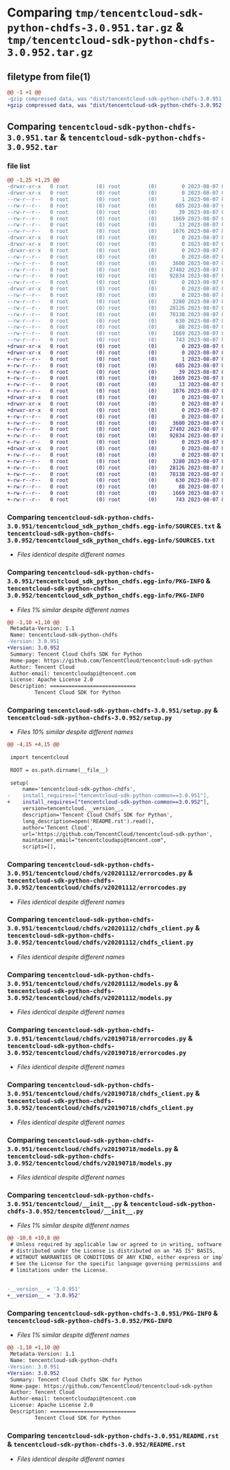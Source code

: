 # Comparing `tmp/tencentcloud-sdk-python-chdfs-3.0.951.tar.gz` & `tmp/tencentcloud-sdk-python-chdfs-3.0.952.tar.gz`

## filetype from file(1)

```diff
@@ -1 +1 @@
-gzip compressed data, was "dist/tencentcloud-sdk-python-chdfs-3.0.951.tar", last modified: Mon Aug  7 00:22:13 2023, max compression
+gzip compressed data, was "dist/tencentcloud-sdk-python-chdfs-3.0.952.tar", last modified: Mon Aug  7 08:49:04 2023, max compression
```

## Comparing `tencentcloud-sdk-python-chdfs-3.0.951.tar` & `tencentcloud-sdk-python-chdfs-3.0.952.tar`

### file list

```diff
@@ -1,25 +1,25 @@
-drwxr-xr-x   0 root         (0) root         (0)        0 2023-08-07 00:22:13.000000 tencentcloud-sdk-python-chdfs-3.0.951/
-drwxr-xr-x   0 root         (0) root         (0)        0 2023-08-07 00:22:13.000000 tencentcloud-sdk-python-chdfs-3.0.951/tencentcloud_sdk_python_chdfs.egg-info/
--rw-r--r--   0 root         (0) root         (0)        1 2023-08-07 00:22:13.000000 tencentcloud-sdk-python-chdfs-3.0.951/tencentcloud_sdk_python_chdfs.egg-info/dependency_links.txt
--rw-r--r--   0 root         (0) root         (0)      685 2023-08-07 00:22:13.000000 tencentcloud-sdk-python-chdfs-3.0.951/tencentcloud_sdk_python_chdfs.egg-info/SOURCES.txt
--rw-r--r--   0 root         (0) root         (0)       39 2023-08-07 00:22:13.000000 tencentcloud-sdk-python-chdfs-3.0.951/tencentcloud_sdk_python_chdfs.egg-info/requires.txt
--rw-r--r--   0 root         (0) root         (0)     1669 2023-08-07 00:22:13.000000 tencentcloud-sdk-python-chdfs-3.0.951/tencentcloud_sdk_python_chdfs.egg-info/PKG-INFO
--rw-r--r--   0 root         (0) root         (0)       13 2023-08-07 00:22:13.000000 tencentcloud-sdk-python-chdfs-3.0.951/tencentcloud_sdk_python_chdfs.egg-info/top_level.txt
--rw-r--r--   0 root         (0) root         (0)     1076 2023-08-07 00:22:13.000000 tencentcloud-sdk-python-chdfs-3.0.951/setup.py
-drwxr-xr-x   0 root         (0) root         (0)        0 2023-08-07 00:22:13.000000 tencentcloud-sdk-python-chdfs-3.0.951/tencentcloud/
-drwxr-xr-x   0 root         (0) root         (0)        0 2023-08-07 00:22:13.000000 tencentcloud-sdk-python-chdfs-3.0.951/tencentcloud/chdfs/
-drwxr-xr-x   0 root         (0) root         (0)        0 2023-08-07 00:22:13.000000 tencentcloud-sdk-python-chdfs-3.0.951/tencentcloud/chdfs/v20201112/
--rw-r--r--   0 root         (0) root         (0)        0 2023-08-07 00:22:13.000000 tencentcloud-sdk-python-chdfs-3.0.951/tencentcloud/chdfs/v20201112/__init__.py
--rw-r--r--   0 root         (0) root         (0)     3600 2023-08-07 00:22:13.000000 tencentcloud-sdk-python-chdfs-3.0.951/tencentcloud/chdfs/v20201112/errorcodes.py
--rw-r--r--   0 root         (0) root         (0)    27402 2023-08-07 00:22:13.000000 tencentcloud-sdk-python-chdfs-3.0.951/tencentcloud/chdfs/v20201112/chdfs_client.py
--rw-r--r--   0 root         (0) root         (0)    92834 2023-08-07 00:22:13.000000 tencentcloud-sdk-python-chdfs-3.0.951/tencentcloud/chdfs/v20201112/models.py
--rw-r--r--   0 root         (0) root         (0)        0 2023-08-07 00:22:13.000000 tencentcloud-sdk-python-chdfs-3.0.951/tencentcloud/chdfs/__init__.py
-drwxr-xr-x   0 root         (0) root         (0)        0 2023-08-07 00:22:13.000000 tencentcloud-sdk-python-chdfs-3.0.951/tencentcloud/chdfs/v20190718/
--rw-r--r--   0 root         (0) root         (0)        0 2023-08-07 00:22:13.000000 tencentcloud-sdk-python-chdfs-3.0.951/tencentcloud/chdfs/v20190718/__init__.py
--rw-r--r--   0 root         (0) root         (0)     3280 2023-08-07 00:22:13.000000 tencentcloud-sdk-python-chdfs-3.0.951/tencentcloud/chdfs/v20190718/errorcodes.py
--rw-r--r--   0 root         (0) root         (0)    28126 2023-08-07 00:22:13.000000 tencentcloud-sdk-python-chdfs-3.0.951/tencentcloud/chdfs/v20190718/chdfs_client.py
--rw-r--r--   0 root         (0) root         (0)    78138 2023-08-07 00:22:13.000000 tencentcloud-sdk-python-chdfs-3.0.951/tencentcloud/chdfs/v20190718/models.py
--rw-r--r--   0 root         (0) root         (0)      630 2023-08-07 00:22:13.000000 tencentcloud-sdk-python-chdfs-3.0.951/tencentcloud/__init__.py
--rw-r--r--   0 root         (0) root         (0)       88 2023-08-07 00:22:13.000000 tencentcloud-sdk-python-chdfs-3.0.951/setup.cfg
--rw-r--r--   0 root         (0) root         (0)     1669 2023-08-07 00:22:13.000000 tencentcloud-sdk-python-chdfs-3.0.951/PKG-INFO
--rw-r--r--   0 root         (0) root         (0)      743 2023-08-07 00:22:13.000000 tencentcloud-sdk-python-chdfs-3.0.951/README.rst
+drwxr-xr-x   0 root         (0) root         (0)        0 2023-08-07 08:49:04.000000 tencentcloud-sdk-python-chdfs-3.0.952/
+drwxr-xr-x   0 root         (0) root         (0)        0 2023-08-07 08:49:04.000000 tencentcloud-sdk-python-chdfs-3.0.952/tencentcloud_sdk_python_chdfs.egg-info/
+-rw-r--r--   0 root         (0) root         (0)        1 2023-08-07 08:49:04.000000 tencentcloud-sdk-python-chdfs-3.0.952/tencentcloud_sdk_python_chdfs.egg-info/dependency_links.txt
+-rw-r--r--   0 root         (0) root         (0)      685 2023-08-07 08:49:04.000000 tencentcloud-sdk-python-chdfs-3.0.952/tencentcloud_sdk_python_chdfs.egg-info/SOURCES.txt
+-rw-r--r--   0 root         (0) root         (0)       39 2023-08-07 08:49:04.000000 tencentcloud-sdk-python-chdfs-3.0.952/tencentcloud_sdk_python_chdfs.egg-info/requires.txt
+-rw-r--r--   0 root         (0) root         (0)     1669 2023-08-07 08:49:04.000000 tencentcloud-sdk-python-chdfs-3.0.952/tencentcloud_sdk_python_chdfs.egg-info/PKG-INFO
+-rw-r--r--   0 root         (0) root         (0)       13 2023-08-07 08:49:04.000000 tencentcloud-sdk-python-chdfs-3.0.952/tencentcloud_sdk_python_chdfs.egg-info/top_level.txt
+-rw-r--r--   0 root         (0) root         (0)     1076 2023-08-07 08:49:04.000000 tencentcloud-sdk-python-chdfs-3.0.952/setup.py
+drwxr-xr-x   0 root         (0) root         (0)        0 2023-08-07 08:49:04.000000 tencentcloud-sdk-python-chdfs-3.0.952/tencentcloud/
+drwxr-xr-x   0 root         (0) root         (0)        0 2023-08-07 08:49:04.000000 tencentcloud-sdk-python-chdfs-3.0.952/tencentcloud/chdfs/
+drwxr-xr-x   0 root         (0) root         (0)        0 2023-08-07 08:49:04.000000 tencentcloud-sdk-python-chdfs-3.0.952/tencentcloud/chdfs/v20201112/
+-rw-r--r--   0 root         (0) root         (0)        0 2023-08-07 08:49:04.000000 tencentcloud-sdk-python-chdfs-3.0.952/tencentcloud/chdfs/v20201112/__init__.py
+-rw-r--r--   0 root         (0) root         (0)     3600 2023-08-07 08:49:04.000000 tencentcloud-sdk-python-chdfs-3.0.952/tencentcloud/chdfs/v20201112/errorcodes.py
+-rw-r--r--   0 root         (0) root         (0)    27402 2023-08-07 08:49:04.000000 tencentcloud-sdk-python-chdfs-3.0.952/tencentcloud/chdfs/v20201112/chdfs_client.py
+-rw-r--r--   0 root         (0) root         (0)    92834 2023-08-07 08:49:04.000000 tencentcloud-sdk-python-chdfs-3.0.952/tencentcloud/chdfs/v20201112/models.py
+-rw-r--r--   0 root         (0) root         (0)        0 2023-08-07 08:49:04.000000 tencentcloud-sdk-python-chdfs-3.0.952/tencentcloud/chdfs/__init__.py
+drwxr-xr-x   0 root         (0) root         (0)        0 2023-08-07 08:49:04.000000 tencentcloud-sdk-python-chdfs-3.0.952/tencentcloud/chdfs/v20190718/
+-rw-r--r--   0 root         (0) root         (0)        0 2023-08-07 08:49:04.000000 tencentcloud-sdk-python-chdfs-3.0.952/tencentcloud/chdfs/v20190718/__init__.py
+-rw-r--r--   0 root         (0) root         (0)     3280 2023-08-07 08:49:04.000000 tencentcloud-sdk-python-chdfs-3.0.952/tencentcloud/chdfs/v20190718/errorcodes.py
+-rw-r--r--   0 root         (0) root         (0)    28126 2023-08-07 08:49:04.000000 tencentcloud-sdk-python-chdfs-3.0.952/tencentcloud/chdfs/v20190718/chdfs_client.py
+-rw-r--r--   0 root         (0) root         (0)    78138 2023-08-07 08:49:04.000000 tencentcloud-sdk-python-chdfs-3.0.952/tencentcloud/chdfs/v20190718/models.py
+-rw-r--r--   0 root         (0) root         (0)      630 2023-08-07 08:49:04.000000 tencentcloud-sdk-python-chdfs-3.0.952/tencentcloud/__init__.py
+-rw-r--r--   0 root         (0) root         (0)       88 2023-08-07 08:49:04.000000 tencentcloud-sdk-python-chdfs-3.0.952/setup.cfg
+-rw-r--r--   0 root         (0) root         (0)     1669 2023-08-07 08:49:04.000000 tencentcloud-sdk-python-chdfs-3.0.952/PKG-INFO
+-rw-r--r--   0 root         (0) root         (0)      743 2023-08-07 08:49:04.000000 tencentcloud-sdk-python-chdfs-3.0.952/README.rst
```

### Comparing `tencentcloud-sdk-python-chdfs-3.0.951/tencentcloud_sdk_python_chdfs.egg-info/SOURCES.txt` & `tencentcloud-sdk-python-chdfs-3.0.952/tencentcloud_sdk_python_chdfs.egg-info/SOURCES.txt`

 * *Files identical despite different names*

### Comparing `tencentcloud-sdk-python-chdfs-3.0.951/tencentcloud_sdk_python_chdfs.egg-info/PKG-INFO` & `tencentcloud-sdk-python-chdfs-3.0.952/tencentcloud_sdk_python_chdfs.egg-info/PKG-INFO`

 * *Files 1% similar despite different names*

```diff
@@ -1,10 +1,10 @@
 Metadata-Version: 1.1
 Name: tencentcloud-sdk-python-chdfs
-Version: 3.0.951
+Version: 3.0.952
 Summary: Tencent Cloud Chdfs SDK for Python
 Home-page: https://github.com/TencentCloud/tencentcloud-sdk-python
 Author: Tencent Cloud
 Author-email: tencentcloudapi@tencent.com
 License: Apache License 2.0
 Description: ============================
         Tencent Cloud SDK for Python
```

### Comparing `tencentcloud-sdk-python-chdfs-3.0.951/setup.py` & `tencentcloud-sdk-python-chdfs-3.0.952/setup.py`

 * *Files 10% similar despite different names*

```diff
@@ -4,15 +4,15 @@
 
 import tencentcloud
 
 ROOT = os.path.dirname(__file__)
 
 setup(
     name='tencentcloud-sdk-python-chdfs',
-    install_requires=["tencentcloud-sdk-python-common==3.0.951"],
+    install_requires=["tencentcloud-sdk-python-common==3.0.952"],
     version=tencentcloud.__version__,
     description='Tencent Cloud Chdfs SDK for Python',
     long_description=open('README.rst').read(),
     author='Tencent Cloud',
     url='https://github.com/TencentCloud/tencentcloud-sdk-python',
     maintainer_email="tencentcloudapi@tencent.com",
     scripts=[],
```

### Comparing `tencentcloud-sdk-python-chdfs-3.0.951/tencentcloud/chdfs/v20201112/errorcodes.py` & `tencentcloud-sdk-python-chdfs-3.0.952/tencentcloud/chdfs/v20201112/errorcodes.py`

 * *Files identical despite different names*

### Comparing `tencentcloud-sdk-python-chdfs-3.0.951/tencentcloud/chdfs/v20201112/chdfs_client.py` & `tencentcloud-sdk-python-chdfs-3.0.952/tencentcloud/chdfs/v20201112/chdfs_client.py`

 * *Files identical despite different names*

### Comparing `tencentcloud-sdk-python-chdfs-3.0.951/tencentcloud/chdfs/v20201112/models.py` & `tencentcloud-sdk-python-chdfs-3.0.952/tencentcloud/chdfs/v20201112/models.py`

 * *Files identical despite different names*

### Comparing `tencentcloud-sdk-python-chdfs-3.0.951/tencentcloud/chdfs/v20190718/errorcodes.py` & `tencentcloud-sdk-python-chdfs-3.0.952/tencentcloud/chdfs/v20190718/errorcodes.py`

 * *Files identical despite different names*

### Comparing `tencentcloud-sdk-python-chdfs-3.0.951/tencentcloud/chdfs/v20190718/chdfs_client.py` & `tencentcloud-sdk-python-chdfs-3.0.952/tencentcloud/chdfs/v20190718/chdfs_client.py`

 * *Files identical despite different names*

### Comparing `tencentcloud-sdk-python-chdfs-3.0.951/tencentcloud/chdfs/v20190718/models.py` & `tencentcloud-sdk-python-chdfs-3.0.952/tencentcloud/chdfs/v20190718/models.py`

 * *Files identical despite different names*

### Comparing `tencentcloud-sdk-python-chdfs-3.0.951/tencentcloud/__init__.py` & `tencentcloud-sdk-python-chdfs-3.0.952/tencentcloud/__init__.py`

 * *Files 1% similar despite different names*

```diff
@@ -10,8 +10,8 @@
 # Unless required by applicable law or agreed to in writing, software
 # distributed under the License is distributed on an "AS IS" BASIS,
 # WITHOUT WARRANTIES OR CONDITIONS OF ANY KIND, either express or implied.
 # See the License for the specific language governing permissions and
 # limitations under the License.
 
 
-__version__ = '3.0.951'
+__version__ = '3.0.952'
```

### Comparing `tencentcloud-sdk-python-chdfs-3.0.951/PKG-INFO` & `tencentcloud-sdk-python-chdfs-3.0.952/PKG-INFO`

 * *Files 1% similar despite different names*

```diff
@@ -1,10 +1,10 @@
 Metadata-Version: 1.1
 Name: tencentcloud-sdk-python-chdfs
-Version: 3.0.951
+Version: 3.0.952
 Summary: Tencent Cloud Chdfs SDK for Python
 Home-page: https://github.com/TencentCloud/tencentcloud-sdk-python
 Author: Tencent Cloud
 Author-email: tencentcloudapi@tencent.com
 License: Apache License 2.0
 Description: ============================
         Tencent Cloud SDK for Python
```

### Comparing `tencentcloud-sdk-python-chdfs-3.0.951/README.rst` & `tencentcloud-sdk-python-chdfs-3.0.952/README.rst`

 * *Files identical despite different names*

